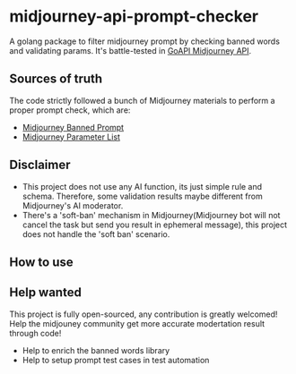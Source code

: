 # midjourney-api-prompt-checker
A golang package to filter midjourney prompt by checking banned words and validating params. It's battle-tested in [GoAPI Midjourney API](https://www.goapi.ai/midjourney-api).

## Sources of truth
The code strictly followed a bunch of Midjourney materials to perform a proper prompt check, which are:
- [Midjourney Banned Prompt](https://github.com/PlexPt/midjourney-banned-prompt)
- [Midjourney Parameter List](https://docs.midjourney.com/docs/parameter-list)

## Disclaimer
- This project does not use any AI function, its just simple rule and schema. Therefore, some validation results maybe different from Midjourney's AI moderator.
- There's a 'soft-ban' mechanism in Midjourney(Midjourney bot will not cancel the task but send you result in ephemeral message), this project does not handle the 'soft ban' scenario.

## How to use


## Help wanted
This project is fully open-sourced, any contribution is greatly welcomed! Help the midjouney community get more accurate modertation result through code!
- Help to enrich the banned words library
- Help to setup prompt test cases in test automation
